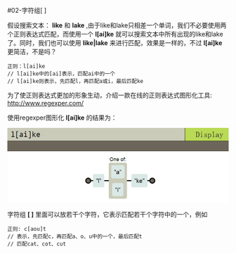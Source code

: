 #02-字符组[ ]

假设搜索文本： **like** 和 **lake** ,由于like和lake只相差一个单词，我们不必要使用两个正则表达式匹配，而使用一个
 **l[ai]ke** 就可以搜索文本中所有出现的like和lake了。同时，我们也可以使用 **like|lake** 来进行匹配，效果是一样的，不过
 **l[ai]ke** 更简洁，不是吗？
 
    正则：l[ai]ke
    // l[ai]ke中的[ai]表示，匹配ai中的一个
    // l[ai]ke则表示，先匹配l，再匹配a或i，最后匹配ke
  
为了使正则表达式更加的形象生动，介绍一款在线的正则表达式图形化工具: http://www.regexper.com/

使用regexper图形化 **l[ai]ke** 的结果为：

![regexper生成图形化正则表达式](/images/02-01.jpg)

字符组 **[ ]** 里面可以放若干个字符，它表示匹配若干个字符中的一个，例如

    正则: c[aou]t
    // 表示，先匹配c，再匹配a、o、u中的一个，最后匹配t
    // 匹配cat、cot、cut
    
